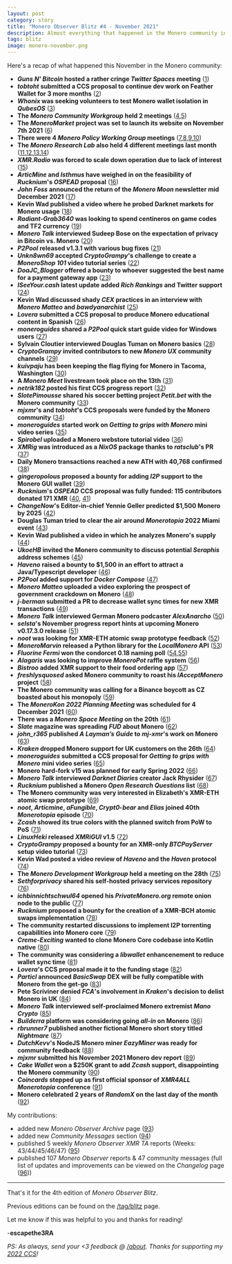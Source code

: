 ```yaml
---
layout: post
category: story
title: "Monero Observer Blitz #4 - November 2021"
description: Almost everything that happened in the Monero community in November 2021
tags: blitz
image: monero-november.png
---
```


Here's a recap of what happened this November in the Monero community:

- ***Guns N' Bitcoin* hosted a rather cringe *Twitter Spaces* meeting** ([1](/gunsnbitcoin-hosts-monero-btc-twitter-spaces-meeting))
- ***tobtoht* submitted a CCS proposal to continue dev work on Feather Wallet for 3 more months** ([2](/tobtoht-feather-wallet-ccs-proposal))
- ***Whonix* was seeking volunteers to test Monero wallet isolation in *QubesOS*** ([3](/-whonix-testers-monero-wallet-isolation-qubes))
- **The *Monero Community Workgroup* held 2 meetings** ([4](/monero-community-workgroup-meeting-7-november-2021),[5](//monero-community-workgroup-meeting-21-november-2021/))
- **The *MoneroMarket* project was set to launch its website on November 7th 2021** ([6](/moneromarket-project-launch-7-november-2021/))
- **There were 4 *Monero Policy Working Group* meetings** ([7](/monero-policy-working-group-meeting-2-november-2021/),[8](/monero-policy-working-group-meeting-9-november-2021/),[9](/monero-policy-working-group-meeting-16-november-2021/),[10](/monero-policy-working-group-meeting-23-november-2021/))
- **The *Monero Research Lab* also held 4 different meetings last month** ([11](/monero-research-lab-meeting-3-november-2021/),[12](/monero-research-lab-meeting-10-november-2021/),[13](/monero-research-lab-meeting-17-november-2021/),[14](/monero-research-lab-meeting-24-november-2021/))
- ***XMR.Radio* was forced to scale down operation due to lack of interest** ([15](/xmr-radio-scales-down-operation))
- ***ArticMine* and *Isthmus* have weighed in on the feasibility of *Rucknium*'s *OSPEAD* proposal** ([16](/articmine-isthmus-weigh-rucknium-ospead-proposal-feasibility))
- ***John Foss* announced the return of the *Monero Moon* newsletter mid December 2021** ([17](/johnfoss-monero-moon-december-2021))
- **Kevin Wad published a video where he probed Darknet markets for Monero usage** ([18](/kevin-wad-probes-darknet-markets-monero-usage-video))
- ***Radiant-Grab3640* was looking to spend centineros on game codes and TF2 currency** ([19](/radiant-grab3640-buying-game-codes-centinero-xmr))
- ***Monero Talk* interviewed Sudeep Bose on the expectation of privacy in Bitcoin vs. Monero** ([20](/monerotalk-sudeep-bose-interview))
- ***P2Pool* released v1.3.1 with various bug fixes** ([21](/p2pool-v1.3.1-bugfix-release))
- ***Unkn8wn69* accepted *CryptoGrampy*'s challenge to create a *MoneroShop 101* video tutorial series** ([22](/unkn8wn69-accepts-cryptogrampy-challenge-moneroshop-101-video-tutorial-series))
- ***DoaJC_Blogger* offered a bounty to whoever suggested the best name for a payment gateway app** ([23](/doajc_blogger-bounty-best-app-name-suggestion))
- ***ISeeYour.cash* latest update added *Rich Rankings* and Twitter support** ([24](/iseeyourcash-stable-version-rich-rankings-twitter-support))
- **Kevin Wad discussed shady *CEX* practices in an interview with *Monero Matteo* and *bawdyanarchist*** ([25](/kevin-wad-monero-matteo-bawdyanarchist-monero))
- ***Lovera* submitted a CCS proposal to produce Monero educational content in Spanish** ([26](/lovera-ccs-proposal-monero-spanish-educational-content))
- ***moneroguides* shared a *P2Pool* quick start guide video for Windows users** ([27](/moneroguides-p2pool-windows-quick-start-guide-video))
- **Sylvain Cloutier interviewed Douglas Tuman on Monero basics** ([28](/sylvain-cloutier-douglas-tuman-monero-basics-interview))
- ***CryptoGrampy* invited contributors to new *Monero UX* community channels** ([29](/cryptogrampy-invites-contributors-monero-ux-channels))
- ***kuivpaju* has been keeping the flag flying for Monero in Tacoma, Washington** ([30](/kuivpaju-keeps-the-flag-flying-monero-tacoma-washington))
- **A *Monero Meet* livestream took place on the 13th** ([31](/monero-meet-scheduled-13-november-2021/))
- ***netrik182* posted his first CCS progress report** ([32](/netrik182-posts-ccs-progress-report))
- ***SlotePimousse* shared his soccer betting project *Petit.bet* with the Monero community** ([33](/slotepimousse-shares-monero-petit-bet-soccer-project))
- ***mjxmr*'s and *tobtoht*'s CCS proposals were funded by the Monero community** ([34](/mjxmr-tobtoht-ccs-proposals-ready-funding))
- ***moneroguides* started work on *Getting to grips with Monero* mini video series** ([35](/2021-11-10-moneroguides-getting-to-grips-with-monero-video-series))
- ***Spirobel* uploaded a Monero webstore tutorial video** ([36](/spirobel-monero-webstore-tutorial-video))
- ***XMRig* was introduced as a *NixOS* package thanks to *ratsclub*'s PR** ([37](/xmrig-nixos-package-ratsclub))
- **Daily Monero transactions reached a new ATH with 40,768 confirmed** ([38](/daily-monero-transaction-reach-new-ath-40768))
- ***gingeropolous* proposed a bounty for adding *I2P* support to the Monero GUI wallet** ([39](/gingeropolous-proposes-bounty-i2p-support-monero-gui-wallet))
- ***Rucknium*'s *OSPEAD* CCS proposal was fully funded: 115 contributors donated 171 XMR** ([40](/rucknium-ospead-ccs-proposal-funding), [41](/115-contributors-donate-171-xmr-ospead))
- ***ChangeNow*'s Editor-in-chief Yennie Geller predicted $1,500 Monero by 2025** ([42](/changenow-yennie-geller-sees-monero-1500usd-2025))
- **Douglas Tuman tried to clear the air around *Monerotopia* 2022 Miami event** ([43](/douglas-tuman-clear-air-xmrtopia-2022))
- **Kevin Wad published a video in which he analyzes Monero's supply** ([44](/kevin-wad-monero-supply-analysis-video))
- ***UkoeHB* invited the Monero community to discuss potential *Seraphis* address schemes** ([45](/uhkoe-invites-community-discussion-seraphis-address-scheme))
- ***Haveno* raised a bounty to $1,500 in an effort to attract a Java/Typescript developer** ([46](/haveno-raises-bounty-1500-attract-java-typescript-developer))
- ***P2Pool* added support for *Docker Compose*** ([47](/p2pool-adds-docker-compose-support))
- ***Monero Matteo* uploaded a video exploring the prospect of government crackdown on Monero** ([48](/monero-matteo-explores-prospect-corporate-government-crackdown-monero))
- ***j-berman* submitted a PR to decrease wallet sync times for new XMR transactions** ([49](/jberman-submits-pr-decrease-wallet-scan-times))
- ***Monero Talk* interviewed German Monero podcaster *AlexAnarcho*** ([50](/monerotalk-alex-anarcho-interview))
- ***selsta*'s November progress report hints at upcoming Monero v0.17.3.0 release** ([51](/monero-v0.17.3.0-release-basically-ready-according-selsta-progress-report))
- ***noot* was looking for XMR-ETH atomic swap prototype feedback** ([52](/noot-xmr-eth-atomic-swap-prototype-feedback))
- ***MoneroMarvin* released a Python library for the *LocalMonero* API** ([53](/moneromarvin-releases-python-library-localmonero-api))
- ***Fluorine Fermi* won the condorcet 0.18 naming poll** ([54](/voting-polls-monero-fluorine-0.18-release-name-open-19-november-2021),[55](/sgp_/))
- ***Alagaris* was looking to improve *MoneroPot* raffle system** ([56](/alagaris-looking-improve-moneropot-raffle-system))
- ***Bistroo* added XMR support to their food ordering app** ([57](/bistroo-adds-xmr-support-food-ordering-app))
- ***freshlysquosed* asked Monero community to roast his *IAcceptMonero* project** ([58](/freshlysquosed-asks-iacceptmonero-roast))
- **The Monero community was calling for a Binance boycott as CZ boasted about his monopoly** ([59](/monero-community-calls-binance-boycott-cz-boasts-monopoly))
- **The *MoneroKon 2022 Planning Meeting* was scheduled for 4 December 2021** ([60](/monerokon-2022-planning-meeting-scheduled-27-november-2021))
- **There was a *Monero Space Meeting* on the 20th** ([61](/monero-space-meeting-20-november-2021))
- ***Slate* magazine was spreading *FUD* about Monero** ([62](/slate-spreads-fud-monero))
- ***john_r365* published *A Layman’s Guide* to *mj-xmr*'s work on Monero** ([63](/john_r365-shares-layman-guide-mj-xmr-monero-work))
- ***Kraken* dropped Monero support for UK customers on the 26th** ([64](/kraken-to-drop-monero-support-uk-customers))
- ***moneroguides* submitted a CCS proposal for *Getting to grips with Monero* mini video series** ([65](/moneroguides-getting-to-grips-with-monero-ccs-proposal))
- **Monero hard-fork v15 was planned for early Spring 2022** ([66](/monero-hard-fork-v15-planned-early-spring-2022))
- ***Monero Talk* interviewed *Darknet Diaries* creator Jack Rhysider** ([67](/monerotalk-darknet-diaries-jack-rhysider-interview))
- ***Rucknium* published a Monero *Open Research Questions* list** ([68](/rucknium-monero-open-research-questions-list))
- **The Monero community was very interested in Elizabeth's XMR-ETH atomic swap prototype** ([69](/monero-community-interested-elizabeth-xmr-eth-atomic-swap-prototype))
- ***noot*, *Articmine*, *aFungible*, *Crypt0-bear* and *Elias* joined 40th *Monerotopia* episode** ([70](/monerotopia-ep40-articmine-noot-crypt0-bear-afungible-elias))
- ***Zcash* showed its true colors with the planned switch from PoW to PoS** ([71](/zcash-shows-true-colors-proof-of-stake-move))
- ***LinuxHeki* released *XMRiGUI* v1.5** ([72](/linuxheki-releases-xmrigui-v1.5))
- ***CryptoGrampy* proposed a bounty for an XMR-only *BTCPayServer* setup video tutorial** ([73](/monero-only-btcpayserver-vps-setup-tutorial-video-bounty))
- **Kevin Wad posted a video review of *Haveno* and the *Haven* protocol** ([74](/kevin-wad-reviews-haveno-haven-protocol))
- **The *Monero Development Workgroup* held a meeting on the 28th** ([75](/monero-development-workgroup-meeting-28-november-2021))
- ***Sethforprivacy* shared his self-hosted privacy services repository** ([76](/sethforprivacy-self-hosted-privacy-services-repository))
- ***ichbinnichtschwul64* opened his *PrivateMonero.org* remote onion node to the public** ([77](/ichbinnichtschwul64-privatemonero-org-remote-onion-node))
- ***Rucknium* proposed a bounty for the creation of a XMR-BCH atomic swaps implementation** ([78](/rucknium-xmr-bch-atomic-swaps-bounty))
- **The community restarted discussions to implement I2P torrenting capabilities into Monero core** ([79](/self-replicating-monero-nodes-on-horizon-i2p-torrenting))
- ***Creme-Exciting* wanted to clone Monero Core codebase into Kotlin native** ([80](/creme-exciting-clone-monero-code-base-kotlin-native))
- **The community was considering a *libwallet* enhancenement to reduce wallet sync time** ([81](/libwallet-viewkey-based-background-refresh-enhancement-reduce-wallet-sync-time-bounty))
- ***Lovera*'s CCS proposal made it to the funding stage** ([82](/lovera-ccs-proposal-ready-community-funding))
- ***Particl* announced *BasicSwap* DEX will be fully compatible with Monero from the get-go** ([83](/particl-basic-swap-fully-compatible-xmr))
- **Pete Scriviner denied *FCA*'s involvement in *Kraken*'s decision to delist Monero in UK** ([84](/pete-scriviner-fca-not-behind-kraken-monero-delisting-uk))
- ***Monero Talk* interviewed self-proclaimed Monero extremist *Mano Crypto*** ([85](/monero-talk-interviews-self-proclaimed-monero-extremist-mano-crypto))
- ***Builderra* platform was considering going *all-in* on Monero** ([86](/builderra-platform-considers-monero-only-payments))
- ***rbrunner7* published another fictional Monero short story titled *Nightmare*** ([87](/rbrunner-nightmare-monero-fiction-short-story))
- ***DutchKevv*'s NodeJS Monero miner *EazyMiner* was ready for community feedback** ([88](/dutchkevv-nodejs-monero-miner-eazyminer-feedback))
- ***mjxmr* submitted his November 2021 Monero dev report** ([89](/mjxmr-november-2021-monero-dev-report))
- ***Cake Wallet* won a $250K grant to add *Zcash* support, disappointing the Monero community** ([90](/cake-wallet-to-add-zcash-support-monero-community-disappointed))
- ***Coincards* stepped up as first official sponsor of *XMR4ALL* *Monerotopia* conference** ([91](/coincards-first-xmr4all-monerotopia-conference-sponsor))
- **Monero celebrated 2 years of *RandomX* on the last day of the month** ([92](/monero-celebrates-2-years-randomx))

My contributions:

- added new *Monero Observer Archive* page ([93](/archive))
- added new *Community Messages* section ([94](/tag/community))
- published 5 weekly *Monero Observer XMR TA* reports (Weeks: 43/44/45/46/47) ([95](/tag/analysis))
- published 107 *Monero Observer* reports & 47 community messages (full list of updates and improvements can be viewed on the *Changelog* page ([96](/changelog)))

---

That's it for the 4th edition of *Monero Observer Blitz*. 

Previous editions can be found on the [/tag/blitz](/tag/blitz) page.

Let me know if this was helpful to you and thanks for reading!

-**escapethe3RA**

*PS: As always, send your <3 feedback @ [/about](/about). Thanks for supporting my [2022 CCS](/monero-observer-winter-21-2022-ccs-proposal-review)!*
